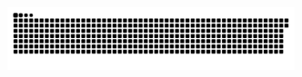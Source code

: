 <picture>
  <source media="(prefers-color-scheme: dark)" srcset="https://raw.githubusercontent.com/MarineHakobyan/MarineHakobyan/f00aef8b6b82d120f1677ec35390d7ba062a9567/github-contribution-grid-snake-dark.svg" />
  <source media="(prefers-color-scheme: light)" srcset="https://raw.githubusercontent.com/MarineHakobyan/MarineHakobyan/f00aef8b6b82d120f1677ec35390d7ba062a9567/github-contribution-grid-snake.svg" />
  <img alt="github-snake" src="https://raw.githubusercontent.com/MarineHakobyan/MarineHakobyan/f00aef8b6b82d120f1677ec35390d7ba062a9567/github-contribution-grid-snake-dark.svg" />
</picture>
